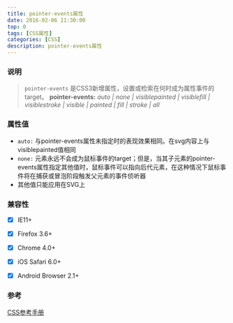 ```yaml
---
title: pointer-events属性
date: 2016-02-06 11:30:00
top: 0
tags: [CSS属性]
categories: [CSS]
description: pointer-events属性
---
```


### 说明
> `pointer-events` 是CSS3新增属性，设置或检索在何时成为属性事件的target。
**pointer-events:** _auto | none | visiblepainted | visiblefill | visiblestroke | visible | painted | fill | stroke | all_

<!-- more -->


### 属性值
- `auto:` 与pointer-events属性未指定时的表现效果相同。在svg内容上与visiblepainted值相同
- `none:` 元素永远不会成为鼠标事件的target；但是，当其子元素的pointer-events属性指定其他值时，鼠标事件可以指向后代元素，在这种情况下鼠标事件将在捕获或冒泡阶段触发父元素的事件侦听器
- 其他值只能应用在SVG上


### 兼容性
-[x] IE11+
-[x] Firefox 3.6+
-[x] Chrome 4.0+
-[x] iOS Safari 6.0+
-[x] Android Browser 2.1+


### 参考
[CSS参考手册](http://www.css88.com/book/css/properties/user-interface/pointer-events.htm)